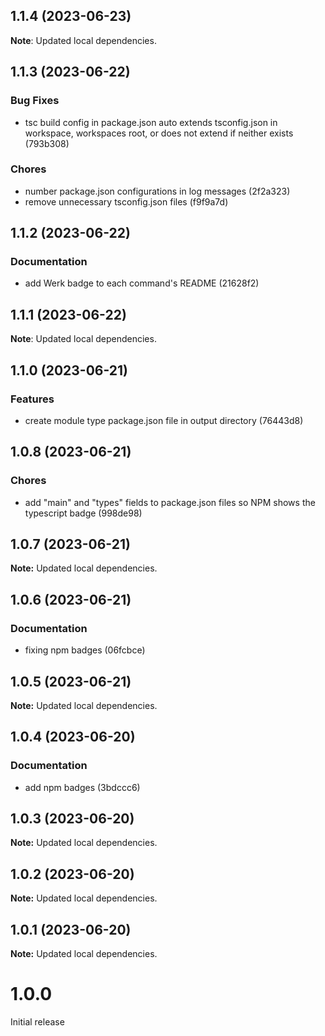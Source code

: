 ## 1.1.4 (2023-06-23)

**Note**: Updated local dependencies.

## 1.1.3 (2023-06-22)

### Bug Fixes

- tsc build config in package.json auto extends tsconfig.json in workspace, workspaces root, or does not extend if neither exists (793b308)

### Chores

- number package.json configurations in log messages (2f2a323)
- remove unnecessary tsconfig.json files (f9f9a7d)

## 1.1.2 (2023-06-22)

### Documentation

- add Werk badge to each command's README (21628f2)

## 1.1.1 (2023-06-22)

**Note**: Updated local dependencies.

## 1.1.0 (2023-06-21)

### Features

- create module type package.json file in output directory (76443d8)

## 1.0.8 (2023-06-21)

### Chores

- add "main" and "types" fields to package.json files so NPM shows the typescript badge (998de98)

## 1.0.7 (2023-06-21)

**Note:** Updated local dependencies.

## 1.0.6 (2023-06-21)

### Documentation

- fixing npm badges (06fcbce)

## 1.0.5 (2023-06-21)

**Note:** Updated local dependencies.

## 1.0.4 (2023-06-20)

### Documentation

- add npm badges (3bdccc6)

## 1.0.3 (2023-06-20)

**Note:** Updated local dependencies.

## 1.0.2 (2023-06-20)

**Note:** Updated local dependencies.

## 1.0.1 (2023-06-20)

**Note:** Updated local dependencies.

# 1.0.0

Initial release
